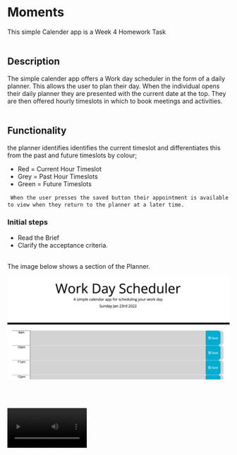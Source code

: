 # Moments
This simple Calender app is a Week 4 Homework Task
<br><br>
## Description

The simple calender app offers a Work day scheduler in the form of a daily planner.
This allows the user to plan their day.
When the individual opens their daily planner they are presented with the current date at the top. 
They are then offered hourly timeslots in which to book meetings and activities.
<br><br>


## Functionality

the planner identifies identifies the current timeslot and differentiates this from the past and future timeslots by colour;

- Red   = Current Hour Timeslot
- Grey  = Past Hour Timeslots
- Green = Future Timeslots


```
 When the user presses the saved button their appointment is available to view when they return to the planner at a later time.

 ```

### Initial steps

- Read the Brief
- Clarify the acceptance criteria.
 <br><br>
 <p> 
 The image below shows a section of the Planner.
 </p>

<img src="./assets/images/Scheduler.jpeg"/>

<br><br>

<video src='https://youtu.be/kchAfXIwHr4' width=180/>
<br>
### Executing program

- Log into Github
- Create a new Repository  
- Open Terminal and navigate to where the respository will sit on the local computer.
- Copy the repository key to the local computer using 'Git clone'.
- Open the repository in VS Code using 'code .' in the terminal
- In VS Code add and edit files as per convention.
- Use 'git add .',  followed by 'git commit -m "notes"', then 'git push'

```
clone, add, commit, push, status
```
<br><br>
## Help
```
For advice on common problems or issues related to this project, please contact the author. 

```
## Authors
- Jean McLeod
- Slack @AbriCS
- Tweet [@AbriCSltd](https://twitter.com/AbriCSltd)
<br>

## Version History

- <b>0.2  The Latest<b>
    - Click [here](https://abrics.github.io/Moments/) for the final release. 2022/01/22.
- 0.1
  - Initial Release 2022/01/20
<br><br>
 
## License

This project is licensed under the [Creative Commons](https://creativecommons.org/licenses/by/2.0/uk/) Licence and is free to use and develop. Citation of the Author is recommended.
<br><br>
 
## Acknowledgments
<!--video on how to install Moments-->
https://youtu.be/n80RRNS1k64
